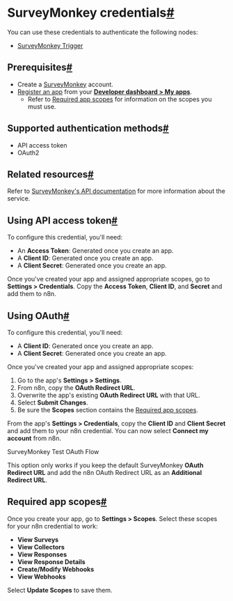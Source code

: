 [](https://github.com/n8n-io/n8n-docs/edit/main/docs/integrations/builtin/credentials/surveymonkey.md "Edit this page")

# SurveyMonkey credentials[#](#surveymonkey-credentials "Permanent link")

You can use these credentials to authenticate the following nodes:

*   [SurveyMonkey Trigger](../../trigger-nodes/n8n-nodes-base.surveymonkeytrigger/)

## Prerequisites[#](#prerequisites "Permanent link")

*   Create a [SurveyMonkey](https://www.surveymonkey.com) account.
*   [Register an app](https://api.surveymonkey.com/v3/docs?api_key=3yr7n6m8sjwvm48x8nhxej52#registering-an-app) from your [**Developer dashboard > My apps**](https://developer.surveymonkey.com/apps/).
    *   Refer to [Required app scopes](#required-app-scopes) for information on the scopes you must use.

## Supported authentication methods[#](#supported-authentication-methods "Permanent link")

*   API access token
*   OAuth2

## Related resources[#](#related-resources "Permanent link")

Refer to [SurveyMonkey's API documentation](https://developer.surveymonkey.com/api/v3/#SurveyMonkey-Api) for more information about the service.

## Using API access token[#](#using-api-access-token "Permanent link")

To configure this credential, you'll need:

*   An **Access Token**: Generated once you create an app.
*   A **Client ID**: Generated once you create an app.
*   A **Client Secret**: Generated once you create an app.

Once you've created your app and assigned appropriate scopes, go to **Settings > Credentials**. Copy the **Access Token**, **Client ID**, and **Secret** and add them to n8n.

## Using OAuth[#](#using-oauth "Permanent link")

To configure this credential, you'll need:

*   A **Client ID**: Generated once you create an app.
*   A **Client Secret**: Generated once you create an app.

Once you've created your app and assigned appropriate scopes:

1.  Go to the app's **Settings > Settings**.
2.  From n8n, copy the **OAuth Redirect URL**.
3.  Overwrite the app's existing **OAuth Redirect URL** with that URL.
4.  Select **Submit Changes**.
5.  Be sure the **Scopes** section contains the [Required app scopes](#required-app-scopes).

From the app's **Settings > Credentials**, copy the **Client ID** and **Client Secret** and add them to your n8n credential. You can now select **Connect my account** from n8n.

SurveyMonkey Test OAuth Flow

This option only works if you keep the default SurveyMonkey **OAuth Redirect URL** and add the n8n OAuth Redirect URL as an **Additional Redirect URL**.

## Required app scopes[#](#required-app-scopes "Permanent link")

Once you create your app, go to **Settings > Scopes**. Select these scopes for your n8n credential to work:

*   **View Surveys**
*   **View Collectors**
*   **View Responses**
*   **View Response Details**
*   **Create/Modify Webhooks**
*   **View Webhooks**

Select **Update Scopes** to save them.